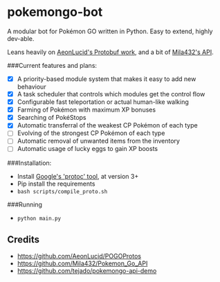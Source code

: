 # pokemongo-bot
A modular bot for Pokémon GO written in Python. Easy to extend, highly dev-able. 

Leans heavily on [AeonLucid's Protobuf work](https://github.com/AeonLucid/POGOProtos), and a bit of [Mila432's API](https://github.com/Mila432/Pokemon_Go_API).

###Current features and plans:
- [x] A priority-based module system that makes it easy to add new behaviour
- [x] A task scheduler that controls which modules get the control flow
- [x] Configurable fast teleportation or actual human-like walking
- [x] Farming of Pokémon with maximum XP bonuses
- [x] Searching of PokéStops
- [x] Automatic transferral of the weakest CP Pokémon of each type
- [ ] Evolving of the strongest CP Pokémon of each type
- [ ] Automatic removal of unwanted items from the inventory
- [ ] Automatic usage of lucky eggs to gain XP boosts

###Installation:
- Install [Google's 'protoc' tool](https://github.com/google/protobuf/releases/download/v3.0.0-beta-3.1/protoc-3.0.0-beta-3.1-osx-x86_64.zip), at version 3+
- Pip install the requirements
- `bash scripts/compile_proto.sh`

###Running
- `python main.py`

## Credits
* https://github.com/AeonLucid/POGOProtos
* https://github.com/Mila432/Pokemon_Go_API
* https://github.com/tejado/pokemongo-api-demo
